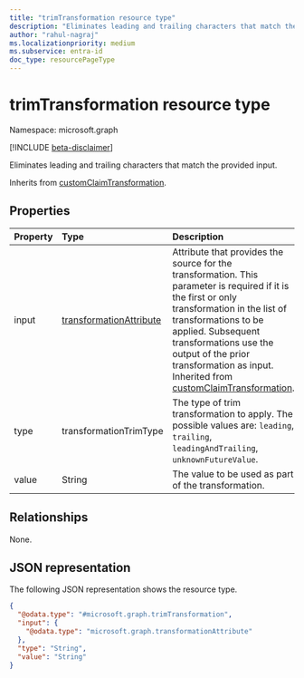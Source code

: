 ```yaml
---
title: "trimTransformation resource type"
description: "Eliminates leading and trailing characters that match the provided input."
author: "rahul-nagraj"
ms.localizationpriority: medium
ms.subservice: entra-id
doc_type: resourcePageType
---
```


# trimTransformation resource type

Namespace: microsoft.graph

[!INCLUDE [beta-disclaimer](../../includes/beta-disclaimer.md)]

Eliminates leading and trailing characters that match the provided input. 

Inherits from [customClaimTransformation](../resources/customclaimtransformation.md).

## Properties
|Property|Type|Description|
|:---|:---|:---|
|input|[transformationAttribute](../resources/transformationattribute.md)|Attribute that provides the source for the transformation. This parameter is required if it is the first or only transformation in the list of transformations to be applied. Subsequent transformations use the output of the prior transformation as input. Inherited from [customClaimTransformation](../resources/customclaimtransformation.md).|
|type|transformationTrimType|The type of trim transformation to apply. The possible values are: `leading`, `trailing`, `leadingAndTrailing`, `unknownFutureValue`.|
|value|String|The value to be used as part of the transformation.|

## Relationships
None.

## JSON representation
The following JSON representation shows the resource type.
<!-- {
  "blockType": "resource",
  "@odata.type": "microsoft.graph.trimTransformation"
}
-->
``` json
{
  "@odata.type": "#microsoft.graph.trimTransformation",
  "input": {
    "@odata.type": "microsoft.graph.transformationAttribute"
  },
  "type": "String",
  "value": "String"
}
```
